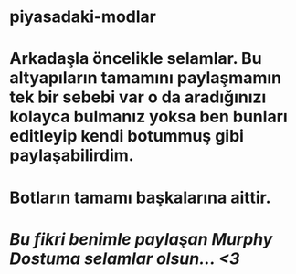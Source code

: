 # piyasadaki-modlar
# Arkadaşla öncelikle selamlar. Bu altyapıların tamamını paylaşmamın tek bir sebebi var o da aradığınızı kolayca bulmanız yoksa ben bunları editleyip kendi botummuş gibi paylaşabilirdim.
# **Botların tamamı başkalarına aittir.**
# ***Bu fikri benimle paylaşan Murphy Dostuma selamlar olsun... <3***
